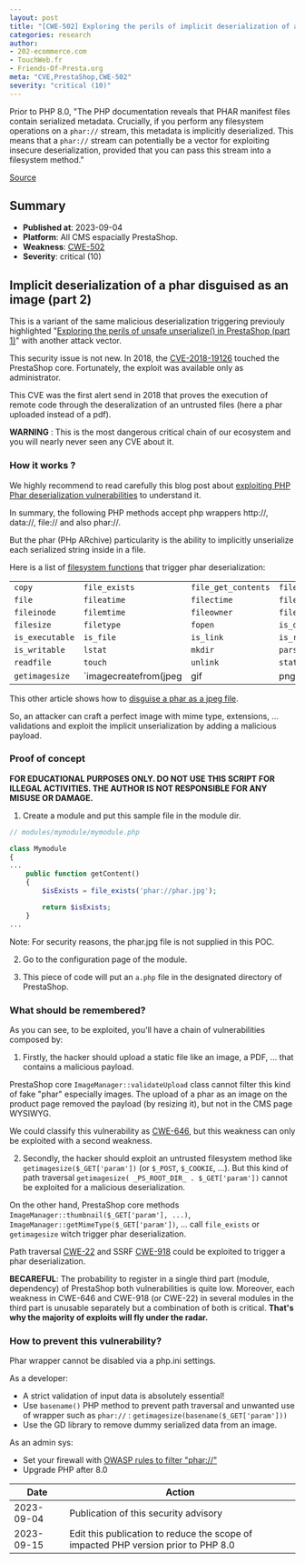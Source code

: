 ```yaml
---
layout: post
title: "[CWE-502] Exploring the perils of implicit deserialization of a phar in PrestaShop prior to PHP 8.0 (part 2)"
categories: research
author:
- 202-ecommerce.com
- TouchWeb.fr
- Friends-Of-Presta.org
meta: "CVE,PrestaShop,CWE-502"
severity: "critical (10)"
---
```


Prior to PHP 8.0, "The PHP documentation reveals that PHAR manifest files contain serialized metadata. Crucially, if you perform any filesystem operations on a `phar://` stream, this metadata is implicitly deserialized. This means that a `phar://` stream can potentially be a vector for exploiting insecure deserialization, provided that you can pass this stream into a filesystem method."

[Source](https://portswigger.net/web-security/deserialization/exploiting#phar-deserialization)

## Summary

* **Published at**: 2023-09-04
* **Platform**: All CMS espacially PrestaShop. 
* **Weakness**: [CWE-502](https://cwe.mitre.org/data/definitions/502.html)
* **Severity**: critical (10)


## Implicit deserialization of a phar disguised as an image (part 2)


This is a variant of the same malicious deserialization triggering previouly highlighted "[Exploring the perils of unsafe unserialize() in PrestaShop (part 1)](https://security.friendsofpresta.org/research/2023/08/28/deserialization-untrusted-data-CWE-502-part1.html)" with another attack vector.

This security issue is not new. In 2018, the [CVE-2018-19126](https://github.com/farisv/PrestaShop-CVE-2018-19126) touched the PrestaShop core. Fortunately, the exploit was available only as administrator.

This CVE was the first alert send in 2018 that proves the execution of remote code through the deseralization of an untrusted files (here a phar uploaded instead of a pdf).

**WARNING** : This is the most dangerous critical chain of our ecosystem and you will nearly never seen any CVE about it.

### How it works ?

We highly recommend to read carefully this blog post about [exploiting PHP Phar deserialization vulnerabilities](https://www.keysight.com/blogs/tech/nwvs/2020/07/23/exploiting-php-phar-deserialization-vulnerabilities-part-1) to understand it.

In summary, the following PHP methods accept php wrappers http://, data://, file:// and also phar://.

But the phar (PHp ARchive) particularity is the ability to implicitly unserialize each serialized string inside in a file.

Here is a list of [filesystem functions](https://www.php.net/manual/en/ref.filesystem.php) that trigger phar deserialization:

| | | | |
| ------|-----|-----|-----|
| `copy` | `file_exists` | `file_get_contents` | `file_put_contents` |
| `file` | `fileatime` | `filectime` | `filegroup` |
| `fileinode` | `filemtime` | `fileowner` | `fileperms` |
| `filesize` | `filetype` | `fopen` | `is_dir` |
| `is_executable` | `is_file`| `is_link` | `is_readable` |
| `is_writable` | `lstat` | `mkdir` | `parse_ini_file` |
| `readfile` | `touch` | `unlink` | `stat` | 
| `getimagesize` | `imagecreatefrom(jpeg|gif|png)` | | |

This other article shows how to [disguise a phar as a jpeg file](https://www.nc-lp.com/blog/disguise-phar-packages-as-images).

So, an attacker can craft a perfect image with mime type, extensions, ... validations and exploit the implicit unserialization by adding a malicious payload.

### Proof of concept

**FOR EDUCATIONAL PURPOSES ONLY. DO NOT USE THIS SCRIPT FOR ILLEGAL ACTIVITIES. THE AUTHOR IS NOT RESPONSIBLE FOR ANY MISUSE OR DAMAGE.**

1. Create a module and put this sample file in the module dir.

```php
// modules/mymodule/mymodule.php

class Mymodule
{
...
    public function getContent()
    {
        $isExists = file_exists('phar://phar.jpg');

        return $isExists;
    }
...
```
Note: For security reasons, the phar.jpg file is not supplied in this POC.

2. Go to the configuration page of the module.

3. This piece of code will put an `a.php` file in the designated directory of PrestaShop.


### What should be remembered?

As you can see, to be exploited, you'll have a chain of vulnerabilities composed by:

1. Firstly, the hacker should upload a static file like an image, a PDF, ... that contains a malicious payload.

PrestaShop core `ImageManager::validateUpload` class cannot filter this kind of fake "phar" especially images. The upload of a phar as an image on the product page removed the payload (by resizing it), but not in the CMS page WYSIWYG.

We could classify this vulnerability as [CWE-646](https://cwe.mitre.org/data/definitions/646.html), but this weakness can only be exploited with a second weakness.

2. Secondly, the hacker should exploit an untrusted filesystem method like `getimagesize($_GET['param'])` (or `$_POST`, `$_COOKIE`, ...). But this kind of path traversal `getimagesize( _PS_ROOT_DIR_ . $_GET['param'])` cannot be exploited for a malicious deserialization. 

On the other hand, PrestaShop core methods `ImageManager::thumbnail($_GET['param'], ...)`, `ImageManager::getMimeType($_GET['param'])`, ... call `file_exists` or `getimagesize` witch trigger phar deserialization.

Path traversal [CWE-22](https://cwe.mitre.org/data/definitions/22.html) and SSRF [CWE-918](https://cwe.mitre.org/data/definitions/918.html) could be exploited to trigger a phar deserialization.


**BECAREFUL**: The probability to register in a single third part (module, dependency) of PrestaShop both vulnerabilities is quite low. Moreover, each weakness in CWE-646 and CWE-918 (or CWE-22) in several modules in the third part is unusable separately but a combination of both is critical. **That's why the majority of exploits will fly under the radar.**

### How to prevent this vulnerability?

Phar wrapper cannot be disabled via a php.ini settings.

As a developer:
* A strict validation of input data is absolutely essential!
* Use `basename()` PHP method to prevent path traversal and unwanted use of wrapper such as `phar://` : `getimagesize(basename($_GET['param']))`
* Use the GD library to remove dummy serialized data from an image.

As an admin sys:
* Set your firewall with [OWASP rules to filter "phar://"](https://github.com/coreruleset/coreruleset/blob/e36f27e1429a841e91996f4a521d40c996ec74eb/rules/REQUEST-933-APPLICATION-ATTACK-PHP.conf#L213)
* Upgrade PHP after 8.0


| Date | Action |
|--|--|
| 2023-09-04 | Publication of this security advisory |
| 2023-09-15 | Edit this publication to reduce the scope of impacted PHP version prior to PHP 8.0 |
